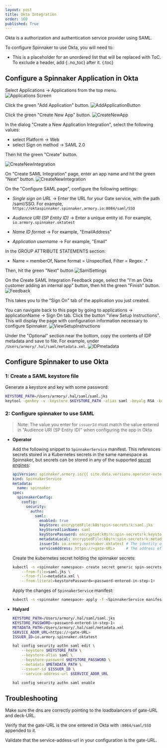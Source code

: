 ```yaml
---
layout: post
title: Okta Integration
order: 160
published: True
---
```



Okta is a authorization and authentication service provider using SAML.

To configure Spinnaker to use Okta, you will need to:

* This is a placeholder for an unordered list that will be replaced with ToC. To exclude a header, add {:.no_toc} after it.
{:toc}


## Configure a Spinnaker Application in Okta

Select Applications -> Applications from the top menu.
![Applications Screen](/assets/images/okta-applications.png)

Click the green "Add Application" button.
![AddApplicationButton](/assets/images/okta-addapplication.png)

Click the green "Create New App" button.
![CreateNewApp](/assets/images/okta-createnewapp.png)

In the dialog "Create a New Application Integration", select the following values:

* select Platform -> Web
* select Sign on method -> SAML 2.0

Then hit the green "Create" button.

![CreateNewIntegration](/assets/images/okta-createnewintegration.png)


On "Create SAML Integration" page, enter an app name and hit the green "Next" button.
![CreateNewIntegration](/assets/images/okta-appname.png)

On the "Configure SAML page", configure the following settings:

* *Single sign on URL* -> Enter the URL for your Gate service, with the path /saml/SSO.
  For example, `https://oktaspinnaker.spinnaker.armory.io:8084/saml/SSO`

* *Audience URI (SP Entity ID)* -> Enter a unique entity id. For example, `io.armory.spinnaker.oktatest`

* *Name ID format* -> For example, "EmailAddress"

* *Application username* -> For example, "Email"


In the GROUP ATTRIBUTE STATEMENTS section:

* Name = memberOf, Name format = Unspecified, Filter = Regex: .*

Then, hit the green "Next" button
![SamlSettings](/assets/images/okta-samlsettings.png)

On the Create SAML Integration Feedback page, select the "I'm an Okta customer adding an internal app" button, then hit the green "Finish" button.
![Feedback](/assets/images/okta-feedback.png)


This takes you to the "Sign On" tab of the application you just created.

You can navigate back to this page by going to applications -> applicationName -> Sign On tab.
Click the button "View Setup Instructions".  This will display the page with configuration information
necessary to configure Spinnaker.
![ViewSetupInstructions](/assets/images/okta-viewsetupinstructions.png)

Under the "Optional" section near the bottom, copy the contents of IDP metadata and save to file. For example, under `/Users/armory/.hal/saml/metadata.xml`.
![IDPmetadata](/assets/images/okta-idpmetadata.png)

## Configure Spinnaker to use Okta

### 1: Create a SAML keystore file

Generate a keystore and key with some password:

```bash
KEYSTORE_PATH=/Users/armory/.hal/saml/saml.jks
keytool -genkey -v -keystore $KEYSTORE_PATH -alias saml -keyalg RSA -keysize 2048 -validity 10000
```

### 2: Configure spinnaker to use SAML

> Note: The value you enter for `issuerId` must match the value entered in "Audience URI (SP Entity ID)" when configuring the app in Okta

* **Operator**

    Add the following snippet to `SpinnakerService` manifest. This references secrets stored in a Kubernetes secrets in the same namespace as Spinnaker, but secrets can be stored in any of the supported [secret engines](/spinnaker-install-admin-guides/secrets):

    ```yaml
    apiVersion: spinnaker.armory.io/{{ site.data.versions.operator-extended-crd-version }}
    kind: SpinnakerService
    metadata:
      name: spinnaker
    spec:
      spinnakerConfig:  
        config:
          security:
            authn:
              saml:
                enabled: true
                keyStore: encryptedFile:k8s!spin-secrets!k:saml.jks
                keyStoreAliasName: saml
                keyStorePassword: encrypted:k8s!n:spin-secrets!k:keystorePassword
                metadataLocal: encryptedFile:k8s!n:spin-secrets!k:metadata.xml
                issuerId: io.armory.spinnaker.oktatest # The identity of the Spinnaker application registered with the SAML provider.
                serviceAddress: https://<gate-URL>     # The address of the Gate server that will be accesible by the SAML identity provider. This should be the full URL, including port, e.g. https://gate.org.com:8084/. If deployed behind a load balancer, this would be the laod balancer's address.
    ```

    Create the kubernetes secret holding the spinnaker secrets:

    ```bash
    kubectl -n <spinnaker namespace> create secret generic spin-secrets \
        --from-file=saml.jks \
        --from-file=metadata.xml \
        --from-literal=keystorePassword=<password-entered-in-step-1>
    ```

    Apply the changes of `SpinnakerService` manifest:

    ```bash
    kubectl -n <spinnaker namespace> apply -f <SpinnakerService manifest>
    ```

* **Halyard**

    ```bash
    KEYSTORE_PATH=/Users/armory/.hal/saml/saml.jks
    KEYSTORE_PASSWORD=<password-entered-in-step-1>
    METADATA_PATH=/Users/armory/.hal/saml/metadata.xml
    SERVICE_ADDR_URL=https://<gate-URL>
    ISSUER_ID=io.armory.spinnaker.oktatest

    hal config security authn saml edit \
        --keystore $KEYSTORE_PATH \
        --keystore-alias saml \
        --keystore-password $KEYSTORE_PASSWORD \
        --metadata $METADATA_PATH \
        --issuer-id $ISSUER_ID \
        --service-address-url $SERVICE_ADDR_URL

    hal config security authn saml enable
    ```


## Troubleshooting

Make sure the dns are correctly pointing to the loadbalancers of gate-URL and deck-URL.

Verify that the gate-URL is the one entered in Okta with `:8084/saml/SSO` appended to it.

Validate that the service-addess-url in your configuration is the gate-URL.
